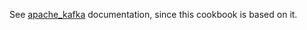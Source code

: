 See [apache_kafka](https://github.com/MathYourLife/apache_kafka) documentation, since this cookbook is based on it.